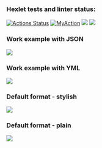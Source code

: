 ### Hexlet tests and linter status:
[![Actions Status](https://github.com/TuPi4Ok/java-project-71/workflows/hexlet-check/badge.svg)](https://github.com/TuPi4Ok/java-project-71/actions)
[![MyAction](https://github.com/TuPi4Ok/java-project-71/actions/workflows/myAction.yml/badge.svg)](https://github.com/TuPi4Ok/java-project-71/actions/workflows/myAction.yml)
<a href="https://codeclimate.com/github/TuPi4Ok/java-project-71/maintainability"><img src="https://api.codeclimate.com/v1/badges/ae42a9158ffa67d3cbd3/maintainability" /></a>
<a href="https://codeclimate.com/github/TuPi4Ok/java-project-71/test_coverage"><img src="https://api.codeclimate.com/v1/badges/ae42a9158ffa67d3cbd3/test_coverage" /></a>
### Work example with JSON
<a href="https://asciinema.org/a/1cAgL6krTcNki7IBxPk2n7Mbc" target="_blank"><img src="https://asciinema.org/a/1cAgL6krTcNki7IBxPk2n7Mbc.svg" /></a>
### Work example with YML
<a href="https://asciinema.org/a/HOmFvuAt7IQemHYfzfavPQvrV" target="_blank"><img src="https://asciinema.org/a/HOmFvuAt7IQemHYfzfavPQvrV.svg" /></a>
### Default format - stylish
<a href="https://asciinema.org/a/hevH4SUFwY5VmpxG8pdPHQFqd" target="_blank"><img src="https://asciinema.org/a/hevH4SUFwY5VmpxG8pdPHQFqd.svg" /></a>
### Default format - plain
<a href="https://asciinema.org/a/CQyN9NHalIivKY2gxuD7Jnjdo" target="_blank"><img src="https://asciinema.org/a/CQyN9NHalIivKY2gxuD7Jnjdo.svg" /></a>
